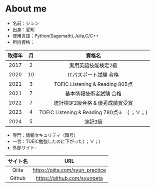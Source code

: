 # About me 
- 名前：シュン
- 出身：愛知
- 使用言語：Python(Sagemath),Julia,C/C++
- 所持資格：　　

|取得年|月|資格名|
|:---:|:---:|:---:|
|2017|2|実用英語技能検定2級|
|2020|10|ITパスポート試験 合格|
|2021|3|TOEIC Listening & Reading 805点|
|2021|7|基本情報技術者試験 合格|
|2022|7|統計検定2級合格 & 優秀成績賞受賞|
|2023|4|TOEIC Listening & Reading 780点↓　( ；∀；)|
|2024|5| 簿記3級|

- 専門：情報セキュリティ（暗号）
- 一言：TOEIC勉強したのに下がった( ；∀；)
- 外部サイト:

|サイト名|URL|
|:---:|:---:|
|Qiita|https://qiita.com/syun_practice|
|Github|https://github.com/syunpeta|







